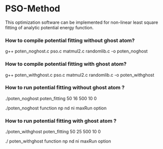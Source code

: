 # PSO-Method
This optimization software can be implemented for non-linear least square fitting of analytic potential energy function. 


### How to compile potential fitting without ghost atom?
g++  poten_noghost.c  pso.c  matmul2.c  randomlib.c  -o  poten_noghost

### How to compile potential fitting with ghost atom?
g++  poten_withghost.c  pso.c  matmul2.c  randomlib.c -o  poten_withghost


### How to run potential fitting without ghost atom ?

./poten_noghost  poten_fitting  50  16  500  10  0

./poten_noghost function np nd ni maxRun option

### How to run potential fitting with ghost atom ?


./poten_withghost  poten_fitting  50  25  500  10  0

./ poten_withghost function np nd ni maxRun option

